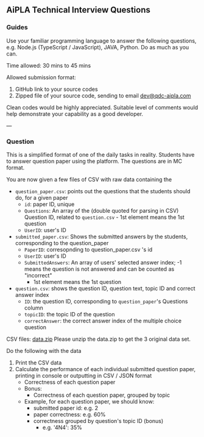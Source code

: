 ## AiPLA Technical Interview Questions

### Guides

Use your familiar programming language to answer the following questions, e.g. Node.js (TypeScript / JavaScript), JAVA, Python. Do as much as you can.

Time allowed: 30 mins to 45 mins

Allowed submission format: 
1. GitHub link to your source codes
2. Zipped file of your source code, sending to email dev@qdc-aipla.com

Clean codes would be highly appreciated. Suitable level of comments would help demonstrate your capability as a good developer.

—
### Question

This is a simplified format of one of the daily tasks in reality. Students have to answer question paper using the platform. The questions are in MC format.

You are now given a few files of CSV with raw data containing the
- `question_paper.csv`: points out the questions that the students should do, for a given paper
  - `id`: paper ID, unique
  - `Questions`: An array of the (double quoted for parsing in CSV) Question ID, related to `question.csv` - 1st element means the 1st question
  - `UserID`: user's ID
- `submitted_paper.csv`: Shows the submitted answers by the students, corresponding to the question_paper
  - `PaperID`: corresopnding to question_paper.csv 's id
  - `UserID`: user's ID
  - `SubmittedAnswers`: An array of users' selected answer index; -1 means the question is not answered and can be counted as "incorrect"
    - 1st element means the 1st question
- `question.csv`: shows the question ID, question text, topic ID and correct answer index
  - `ID`: the question ID, corresponding to `question_paper`'s Questions column
  - `topicID`: the topic ID of the question
  - `correctAnswer`: the correct answer index of the multiple choice question

CSV files: [data.zip]("https://github.com/AiPLA/interview-questions/raw/main/data.zip")
Please unzip the data.zip to get the 3 original data set.

Do the following with the data

1. Print the CSV data
2. Calculate the performance of each individual submitted question paper, printing in console or outputting in CSV / JSON format
    - Correctness of each question paper
    - Bonus:
      - Correctness of each question paper, grouped by topic
    - Example, for each question paper, we should know:
      - submitted paper id: e.g. 2
      - paper correctness: e.g. 60%
      - correctness grouped by question's topic ID (bonus)
        - e.g. '4N4': 35%
